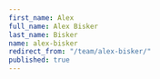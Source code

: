 ```yaml
---
first_name: Alex
full_name: Alex Bisker
last_name: Bisker
name: alex-bisker
redirect_from: "/team/alex-bisker/"
published: true
---
```


